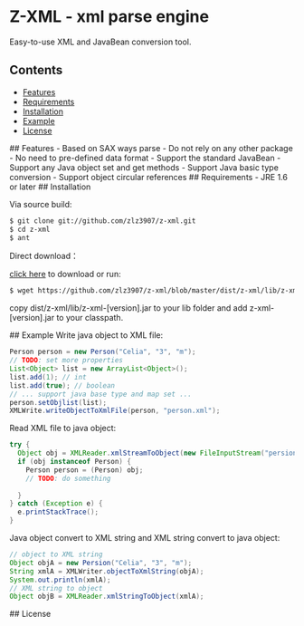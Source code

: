 # Z-XML - xml parse engine

Easy-to-use XML and JavaBean conversion tool.

## Contents

- [Features](#a1)
- [Requirements](#a2)
- [Installation](#a3)
- [Example](#a5)
- [License](#a6)

<a name='a1' />
## Features
- Based on SAX ways parse
- Do not rely on any other package
- No need to pre-defined data format
- Support the standard JavaBean
- Support any Java object set and get methods
- Support Java basic type conversion
- Support object circular references

<a name='a2' />
## Requirements
- JRE 1.6 or later

<a name='a3' />
## Installation

Via source build:

```bash
$ git clone git://github.com/zlz3907/z-xml.git
$ cd z-xml
$ ant
```

Direct download：

[click here](https://github.com/zlz3907/z-xml/blob/master/dist/z-xml/lib/z-xml-1.0.jar "Download z-xml!") to download or run:

```bash
$ wget https://github.com/zlz3907/z-xml/blob/master/dist/z-xml/lib/z-xml-1.0.jar
```

copy dist/z-xml/lib/z-xml-[version].jar to your lib folder and add z-xml-[version].jar to your classpath.

<a name='a5' />
## Example
Write java object to XML file:

```java
Person person = new Person("Celia", "3", "m");
// TODO: set more properties
List<Object> list = new ArrayList<Object>();
list.add(1); // int
list.add(true); // boolean
// ... support java base type and map set ...
person.setObjlist(list);
XMLWrite.writeObjectToXmlFile(person, "person.xml");
```

Read XML file to java object:

```java
try {
  Object obj = XMLReader.xmlStreamToObject(new FileInputStream("persion.xml"), new ZHandler());
  if (obj instanceof Person) {
    Person person = (Person) obj;
    // TODO: do something
    
  }
} catch (Exception e) {
  e.printStackTrace();
}
```

Java object convert to XML string and XML string convert to java object:

```java
// object to XML string
Object objA = new Persion("Celia", "3", "m");
String xmlA = XMLWriter.objectToXmlString(objA);
System.out.println(xmlA);
// XML string to object
Object objB = XMLReader.xmlStringToObject(xmlA);
```

<a name='a6' />
## License
